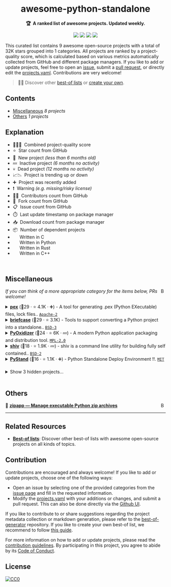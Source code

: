 <!-- markdownlint-disable -->
<h1 align="center">
    awesome-python-standalone
    <br>
</h1>

<p align="center">
    <strong>🏆&nbsp; A ranked list of awesome projects. Updated weekly.</strong>
</p>

<p align="center">
    <a href="https://best-of.org" title="Best-of Badge"><img src="http://bit.ly/3o3EHNN"></a>
    <a href="#Contents" title="Project Count"><img src="https://img.shields.io/badge/projects-9-blue.svg?color=5ac4bf"></a>
    <a href="#Contribution" title="Contributions are welcome"><img src="https://img.shields.io/badge/contributions-welcome-green.svg"></a>
    <a href="https://github.com/hasansezertasan/awesome-python-standalone/releases" title="Best-of Updates"><img src="https://img.shields.io/github/release-date/hasansezertasan/awesome-python-standalone?color=green&label=updated"></a>
</p>

This curated list contains 9 awesome open-source projects with a total of 32K stars grouped into 1 categories. All projects are ranked by a project-quality score, which is calculated based on various metrics automatically collected from GitHub and different package managers. If you like to add or update projects, feel free to open an [issue](https://github.com/hasansezertasan/awesome-python-standalone/issues/new/choose), submit a [pull request](https://github.com/hasansezertasan/awesome-python-standalone/pulls), or directly edit the [projects.yaml](https://github.com/hasansezertasan/awesome-python-standalone/edit/main/projects.yaml). Contributions are very welcome!

> 🧙‍♂️  Discover other [best-of lists](https://best-of.org) or [create your own](https://github.com/best-of-lists/best-of/blob/main/create-best-of-list.md).

## Contents

- [Miscellaneous](#miscellaneous) _8 projects_
- [Others](#others) _1 projects_

## Explanation
- 🥇🥈🥉&nbsp; Combined project-quality score
- ⭐️&nbsp; Star count from GitHub
- 🐣&nbsp; New project _(less than 6 months old)_
- 💤&nbsp; Inactive project _(6 months no activity)_
- 💀&nbsp; Dead project _(12 months no activity)_
- 📈📉&nbsp; Project is trending up or down
- ➕&nbsp; Project was recently added
- ❗️&nbsp; Warning _(e.g. missing/risky license)_
- 👨‍💻&nbsp; Contributors count from GitHub
- 🔀&nbsp; Fork count from GitHub
- 📋&nbsp; Issue count from GitHub
- ⏱️&nbsp; Last update timestamp on package manager
- 📥&nbsp; Download count from package manager
- 📦&nbsp; Number of dependent projects
- <img src="https://images.icon-icons.com/2415/PNG/512/c_original_logo_icon_146611.png" style="display:inline;" width="13" height="13">&nbsp; Written in C
- <img src="https://www.python.org/static/favicon.ico" style="display:inline;" width="13" height="13">&nbsp; Written in Python
- <img src="https://images.icon-icons.com/2699/PNG/512/rust_lang_logo_icon_169776.png" style="display:inline;" width="13" height="13">&nbsp; Written in Rust
- <img src="https://isocpp.org/assets/images/cpp_logo.png" style="display:inline;" width="13" height="13">&nbsp; Written in C++

<br>

## Miscellaneous

<a href="#contents"><img align="right" width="15" height="15" src="https://git.io/JtehR" alt="Back to top"></a>

_If you can think of a more appropriate category for the items below, PRs welcome!_

<details><summary><b><a href="https://github.com/pex-tool/pex">pex</a></b> (🥈29 ·  ⭐ 4.1K · ➕) - A tool for generating .pex (Python EXecutable) files, lock files.. <code><a href="http://bit.ly/3nYMfla">Apache-2</a></code> <code><img src="https://www.python.org/static/favicon.ico" style="display:inline;" width="13" height="13"></code></summary>

- [GitHub](https://github.com/pex-tool/pex) (👨‍💻 120 · 🔀 300 · 📥 570K · 📋 1.2K - 5% open · ⏱️ 14.10.2025):

	```
	git clone https://github.com/pex-tool/pex
	```
</details>
<details><summary><b><a href="https://github.com/beeware/briefcase">briefcase</a></b> (🥈29 ·  ⭐ 3.1K) - Tools to support converting a Python project into a standalone.. <code><a href="http://bit.ly/3aKzpTv">BSD-3</a></code> <code><img src="https://www.python.org/static/favicon.ico" style="display:inline;" width="13" height="13"></code></summary>

- [GitHub](https://github.com/beeware/briefcase) (👨‍💻 190 · 🔀 450 · 📥 830 · 📦 840 · 📋 940 - 17% open · ⏱️ 14.10.2025):

	```
	git clone https://github.com/beeware/briefcase
	```
</details>
<details><summary><b><a href="https://github.com/indygreg/PyOxidizer">PyOxidizer</a></b> (🥉24 ·  ⭐ 6K · 💤) - A modern Python application packaging and distribution tool. <code><a href="http://bit.ly/3postzC">MPL-2.0</a></code> <code><img src="https://images.icon-icons.com/2699/PNG/512/rust_lang_logo_icon_169776.png" style="display:inline;" width="13" height="13"></code></summary>

- [GitHub](https://github.com/indygreg/PyOxidizer) (👨‍💻 54 · 🔀 250 · 📥 25K · 📦 160 · 📋 570 - 58% open · ⏱️ 03.11.2024):

	```
	git clone https://github.com/indygreg/PyOxidizer
	```
</details>
<details><summary><b><a href="https://github.com/linkedin/shiv">shiv</a></b> (🥉18 ·  ⭐ 1.9K · 💤) - shiv is a command line utility for building fully self contained.. <code><a href="http://bit.ly/3rqEWVr">BSD-2</a></code> <code><img src="https://www.python.org/static/favicon.ico" style="display:inline;" width="13" height="13"></code></summary>

- [GitHub](https://github.com/linkedin/shiv) (👨‍💻 43 · 🔀 110 · 📥 2.1K · 📋 130 - 39% open · ⏱️ 04.11.2024):

	```
	git clone https://github.com/linkedin/shiv
	```
</details>
<details><summary><b><a href="https://github.com/skywind3000/PyStand">PyStand</a></b> (🥉16 ·  ⭐ 1.1K · ➕) - Python Standalone Deploy Environment !!. <code><a href="http://bit.ly/34MBwT8">MIT</a></code> <code><img src="https://isocpp.org/assets/images/cpp_logo.png" style="display:inline;" width="13" height="13"></code></summary>

- [GitHub](https://github.com/skywind3000/PyStand) (👨‍💻 5 · 🔀 130 · 📥 15K · 📋 86 - 44% open · ⏱️ 09.04.2025):

	```
	git clone https://github.com/skywind3000/PyStand
	```
</details>
<details><summary>Show 3 hidden projects...</summary>

- <b><a href="https://github.com/pyinstaller/pyinstaller">pyinstaller</a></b> (🥇39 ·  ⭐ 13K) - Freeze (package) Python programs into stand-alone.. <code>❗Unlicensed</code> <code><img src="https://images.icon-icons.com/2415/PNG/512/c_original_logo_icon_146611.png" style="display:inline;" width="13" height="13"></code>
- <b><a href="https://github.com/py2exe/py2exe">py2exe</a></b> (🥉23 ·  ⭐ 970 · ➕) - Create standalone Windows programs from Python code. <code>❗Unlicensed</code> <code><img src="https://images.icon-icons.com/2415/PNG/512/c_original_logo_icon_146611.png" style="display:inline;" width="13" height="13"></code> <code><img src="https://www.python.org/static/favicon.ico" style="display:inline;" width="13" height="13"></code>
- <b><a href="https://github.com/ofek/pyapp">pyapp</a></b> (🥉20 ·  ⭐ 1.8K) - Runtime installer for Python applications. <code>❗Unlicensed</code> <code><img src="https://images.icon-icons.com/2699/PNG/512/rust_lang_logo_icon_169776.png" style="display:inline;" width="13" height="13"></code>
</details>
<br>

## Others

<a href="#contents"><img align="right" width="15" height="15" src="https://git.io/JtehR" alt="Back to top"></a>

🔗&nbsp;<b><a href="https://docs.python.org/3/library/zipapp.html">zipapp — Manage executable Python zip archives</a></b>  


---

## Related Resources

- [**Best-of lists**](https://best-of.org): Discover other best-of lists with awesome open-source projects on all kinds of topics.

## Contribution

Contributions are encouraged and always welcome! If you like to add or update projects, choose one of the following ways:

- Open an issue by selecting one of the provided categories from the [issue page](https://github.com/hasansezertasan/awesome-python-standalone/issues/new/choose) and fill in the requested information.
- Modify the [projects.yaml](https://github.com/hasansezertasan/awesome-python-standalone/blob/main/projects.yaml) with your additions or changes, and submit a pull request. This can also be done directly via the [Github UI](https://github.com/hasansezertasan/awesome-python-standalone/edit/main/projects.yaml).

If you like to contribute to or share suggestions regarding the project metadata collection or markdown generation, please refer to the [best-of-generator](https://github.com/best-of-lists/best-of-generator) repository. If you like to create your own best-of list, we recommend to follow [this guide](https://github.com/best-of-lists/best-of/blob/main/create-best-of-list.md).

For more information on how to add or update projects, please read the [contribution guidelines](https://github.com/hasansezertasan/awesome-python-standalone/blob/main/CONTRIBUTING.md). By participating in this project, you agree to abide by its [Code of Conduct](https://github.com/hasansezertasan/awesome-python-standalone/blob/main/.github/CODE_OF_CONDUCT.md).

## License

[![CC0](https://mirrors.creativecommons.org/presskit/buttons/88x31/svg/by-sa.svg)](https://creativecommons.org/licenses/by-sa/4.0/)
